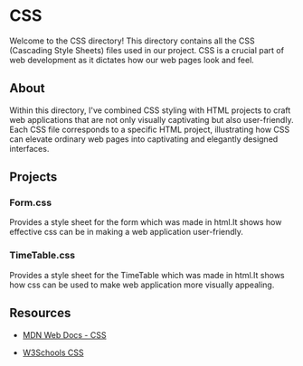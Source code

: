 # CSS

Welcome to the CSS directory! This directory contains all the CSS (Cascading Style Sheets) files used in our project. CSS is a crucial part of web development as it dictates how our web pages look and feel.

## About

Within this directory, I've combined CSS styling with HTML projects to craft web applications that are not only visually captivating but also user-friendly. Each CSS file corresponds to a specific HTML project, illustrating how CSS can elevate ordinary web pages into captivating and elegantly designed interfaces.

## Projects

### Form.css

Provides a style sheet for the form which was made in html.It shows how effective css can be in making a web application user-friendly.

### TimeTable.css

Provides a style sheet for the TimeTable which was made in html.It shows how css can be used to make web application more visually appealing.

## Resources

- [MDN Web Docs - CSS](https://developer.mozilla.org/en-US/docs/Web/CSS)

- [W3Schools CSS](https://www.w3schools.com/css/)

